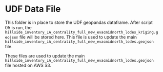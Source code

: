 # UDF Data File

This folder is in place to store the UDF geopandas dataframe. After script 05 is run, the `hillside_inventory_LA_centrality_full_new_evacmidnorth_lodes_kriging.geojson` file will be stored here. This file is used to update the main `hillside_inventory_LA_centrality_full_new_evacmidnorth_lodes.geojson` file.

These files are used to update the main `hillside_inventory_LA_centrality_full_new_evacmidnorth_lodes.geojson` file hosted on AWS S3.